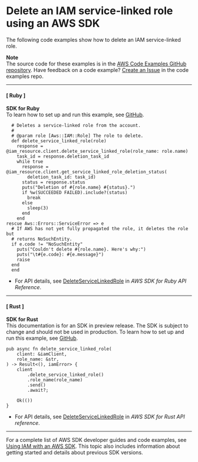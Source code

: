 # Delete an IAM service\-linked role using an AWS SDK<a name="example_iam_DeleteServiceLinkedRole_section"></a>

The following code examples show how to delete an IAM service\-linked role\.

**Note**  
The source code for these examples is in the [AWS Code Examples GitHub repository](https://github.com/awsdocs/aws-doc-sdk-examples)\. Have feedback on a code example? [Create an Issue](https://github.com/awsdocs/aws-doc-sdk-examples/issues/new/choose) in the code examples repo\. 

------
#### [ Ruby ]

**SDK for Ruby**  
 To learn how to set up and run this example, see [GitHub](https://github.com/awsdocs/aws-doc-sdk-examples/tree/main/ruby/example_code/iam#code-examples)\. 
  

```
  # Deletes a service-linked role from the account.
  #
  # @param role [Aws::IAM::Role] The role to delete.
  def delete_service_linked_role(role)
    response = @iam_resource.client.delete_service_linked_role(role_name: role.name)
    task_id = response.deletion_task_id
    while true
      response = @iam_resource.client.get_service_linked_role_deletion_status(
        deletion_task_id: task_id)
      status = response.status
      puts("Deletion of #{role.name} #{status}.")
      if %w(SUCCEEDED FAILED).include?(status)
        break
      else
        sleep(3)
      end
    end
rescue Aws::Errors::ServiceError => e
  # If AWS has not yet fully propagated the role, it deletes the role but
  # returns NoSuchEntity.
  if e.code != "NoSuchEntity"
    puts("Couldn't delete #{role.name}. Here's why:")
    puts("\t#{e.code}: #{e.message}")
    raise
  end
  end
```
+  For API details, see [DeleteServiceLinkedRole](https://docs.aws.amazon.com/goto/SdkForRubyV3/iam-2010-05-08/DeleteServiceLinkedRole) in *AWS SDK for Ruby API Reference*\. 

------
#### [ Rust ]

**SDK for Rust**  
This documentation is for an SDK in preview release\. The SDK is subject to change and should not be used in production\.
 To learn how to set up and run this example, see [GitHub](https://github.com/awsdocs/aws-doc-sdk-examples/tree/main/rust_dev_preview/iam#code-examples)\. 
  

```
pub async fn delete_service_linked_role(
    client: &iamClient,
    role_name: &str,
) -> Result<(), iamError> {
    client
        .delete_service_linked_role()
        .role_name(role_name)
        .send()
        .await?;

    Ok(())
}
```
+  For API details, see [DeleteServiceLinkedRole](https://docs.rs/releases/search?query=aws-sdk) in *AWS SDK for Rust API reference*\. 

------

For a complete list of AWS SDK developer guides and code examples, see [Using IAM with an AWS SDK](sdk-general-information-section.md)\. This topic also includes information about getting started and details about previous SDK versions\.